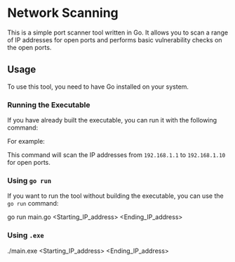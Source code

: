 # Network Scanning

This is a simple port scanner tool written in Go. It allows you to scan a range of IP addresses for open ports and performs basic vulnerability checks on the open ports.

## Usage

To use this tool, you need to have Go installed on your system.

### Running the Executable

If you have already built the executable, you can run it with the following command:



For example:


This command will scan the IP addresses from `192.168.1.1` to `192.168.1.10` for open ports.

### Using `go run`

If you want to run the tool without building the executable, you can use the `go run` command:

go run main.go <Starting_IP_address> <Ending_IP_address> 

### Using `.exe `
./main.exe <Starting_IP_address> <Ending_IP_address> 
